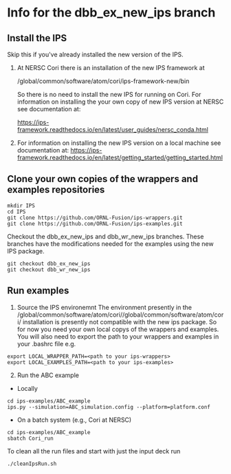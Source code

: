 # Info for the dbb_ex_new_ips branch
## Install the IPS
Skip this if you've already installed the new version of the IPS.

1. At NERSC Cori there is an installation of the new IPS framework at

   /global/common/software/atom/cori/ips-framework-new/bin
   
   So there is no need to install the new IPS for running on Cori.  For information on installing the your own copy of new IPS version at NERSC see documentation at:
   
   https://ips-framework.readthedocs.io/en/latest/user_guides/nersc_conda.html

2. For information on installing the new IPS version on a local machine see documentation at:
https://ips-framework.readthedocs.io/en/latest/getting_started/getting_started.html

## Clone your own copies of the wrappers and examples repositories
```
mkdir IPS
cd IPS
git clone https://github.com/ORNL-Fusion/ips-wrappers.git
git clone https://github.com/ORNL-Fusion/ips-examples.git
```
Checkout the dbb_ex_new_ips and dbb_wr_new_ips branches.  These branches have the modifications needed for the examples using the new IPS package.

```
git checkout dbb_ex_new_ips
git checkout dbb_wr_new_ips
```

## Run examples

1. Source the IPS environemnt
   The environment presently in the /global/common/software/atom/cori//global/common/software/atom/cori/ installation is presently not compatible
   with the new ips package.  So for now you need your own local copys of the wrappers and examples. You will also need to export
   the path to your wrappers and examples in your .bashrc file e.g.
   
```
export LOCAL_WRAPPER_PATH=<path to your ips-wrappers>
export LOCAL_EXAMPLES_PATH=<path to your ips-examples>
```   

2. Run the ABC example
  * Locally
```
cd ips-examples/ABC_example
ips.py --simulation=ABC_simulation.config --platform=platform.conf
```
  * On a batch system (e.g., Cori at NERSC)
```
cd ips-examples/ABC_example
sbatch Cori_run
```
To clean all the run files and start with just the input deck run
```
./cleanIpsRun.sh
```
